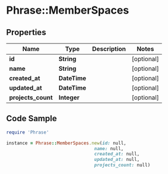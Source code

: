 # Phrase::MemberSpaces

## Properties

Name | Type | Description | Notes
------------ | ------------- | ------------- | -------------
**id** | **String** |  | [optional] 
**name** | **String** |  | [optional] 
**created_at** | **DateTime** |  | [optional] 
**updated_at** | **DateTime** |  | [optional] 
**projects_count** | **Integer** |  | [optional] 

## Code Sample

```ruby
require 'Phrase'

instance = Phrase::MemberSpaces.new(id: null,
                                 name: null,
                                 created_at: null,
                                 updated_at: null,
                                 projects_count: null)
```



